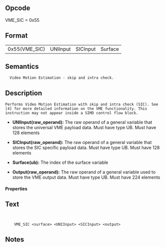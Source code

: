  

## Opcode

  VME_SIC = 0x55

## Format

| | | | |
| --- | --- | --- | --- |
| 0x55(VME_SIC) | UNIInput | SICInput | Surface | Output |


## Semantics




      Video Motion Estimation - skip and intra check.

## Description



    Performs Video Motion Estimation with skip and intra check (SIC). See [4] for more detailed information on the VME functionality. This instruction may not appear inside a SIMD control flow block.

- **UNIInput(raw_operand):** The raw operand of a general variable that stores the universal VME payload data. Must have type UB. Must have 128 elements

- **SICInput(raw_operand):** The raw operand of a general variable that stores the SIC specific payload data. Must have type UB. Must have 128 elements

- **Surface(ub):** The index of the surface variable

- **Output(raw_operand):** The raw operand of a general variable used to store the VME output data. Must have type UB. Must have 224 elements

#### Properties


## Text
```
    

    VME_SIC <surface> <UNIInput> <SICInput> <output>
```



## Notes


